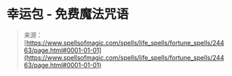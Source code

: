 <!--yml

category: 未分类

date: 2024-06-12 19:10:21

-->

# 幸运包 - 免费魔法咒语

> 来源：[https://www.spellsofmagic.com/spells/life_spells/fortune_spells/24463/page.html#0001-01-01](https://www.spellsofmagic.com/spells/life_spells/fortune_spells/24463/page.html#0001-01-01)
